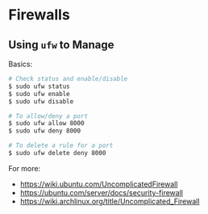 # Firewalls

## Using `ufw` to Manage

Basics:

```sh
# Check status and enable/disable
$ sudo ufw status
$ sudo ufw enable
$ sudo ufw disable

# To allow/deny a port
$ sudo ufw allow 8000
$ sudo ufw deny 8000

# To delete a rule for a port
$ sudo ufw delete deny 8000
```

For more:

* <https://wiki.ubuntu.com/UncomplicatedFirewall>
* <https://ubuntu.com/server/docs/security-firewall>
* <https://wiki.archlinux.org/title/Uncomplicated_Firewall>

